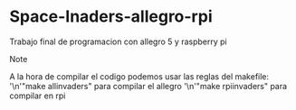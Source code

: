 # Space-Inaders-allegro-rpi
Trabajo final de programacion con allegro 5 y raspberry pi

> [!NOTE]
> A la hora de compilar el codigo podemos usar las reglas del makefile:
> '\n'"make allinvaders" para compilar el allegro
> '\n'"make rpiinvaders" para compilar en rpi
